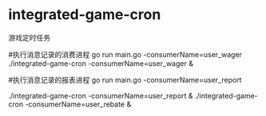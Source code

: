 # integrated-game-cron

游戏定时任务

#执行消息记录的消费进程
go run main.go -consumerName=user_wager
./integrated-game-cron -consumerName=user_wager &

#执行消息记录的报表进程
go run main.go -consumerName=user_report

./integrated-game-cron -consumerName=user_report &
./integrated-game-cron -consumerName=user_rebate &